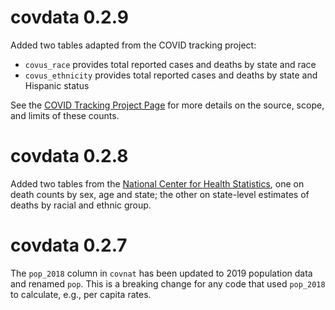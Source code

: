 # covdata 0.2.9

Added two tables adapted from the COVID tracking project:  
- `covus_race` provides total reported cases and deaths by state and race
- `covus_ethnicity` provides total reported cases and deaths by state and Hispanic status

See the [COVID Tracking Project Page](https://covidtracking.com/race/about) for more details on the source, scope, and limits of these counts.

# covdata 0.2.8

Added two tables from the [National Center for Health Statistics](https://www.cdc.gov/nchs/), one on death counts by sex, age and state; the other on state-level estimates of deaths by racial and ethnic group.

# covdata 0.2.7

The `pop_2018` column in `covnat` has been updated to 2019 population data and renamed `pop`. This is a breaking change for any code that used `pop_2018` to calculate, e.g., per capita rates. 
